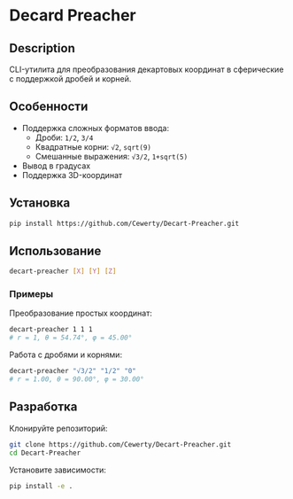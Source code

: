 # Decard Preacher

## Description

CLI-утилита для преобразования декартовых координат в сферические с поддержкой дробей и корней.

## Особенности

- Поддержка сложных форматов ввода:
  - Дроби: `1/2`, `3/4`
  - Квадратные корни: `√2`, `sqrt(9)`
  - Смешанные выражения: `√3/2`, `1+sqrt(5)`
- Вывод в градусах
- Поддержка 3D-координат

## Установка

```bash
pip install https://github.com/Cewerty/Decart-Preacher.git
```

## Использование

```bash
decart-preacher [X] [Y] [Z]
```

### Примеры

Преобразование простых координат:

```bash
decart-preacher 1 1 1
# r = 1, θ = 54.74°, φ = 45.00°
```

Работа с дробями и корнями:

```bash
decart-preacher "√3/2" "1/2" "0"
# r = 1.00, θ = 90.00°, φ = 30.00°
```

## Разработка

Клонируйте репозиторий:

```bash
git clone https://github.com/Cewerty/Decart-Preacher.git
cd Decart-Preacher
```

Установите зависимости:

```bash
pip install -e .
```
